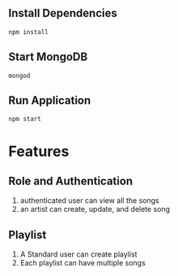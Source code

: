 ## Install Dependencies

```shell
npm install
```

## Start MongoDB

```shell
mongod
```

## Run Application

```shell
npm start
```

# Features

## Role and Authentication

1. authenticated user can view all the songs
2. an artist can create, update, and delete song

## Playlist

1. A Standard user can create playlist
2. Each playlist can have multiple songs


